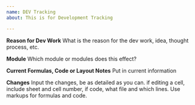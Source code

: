 ```yaml
---
name: DEV Tracking
about: This is for Development Tracking

---
```


**Reason for Dev Work**
What is the reason for the dev work, idea, thought process, etc.

**Module**
Which module or modules does this effect?

**Current Formulas, Code or Layout Notes**
Put in current information 

**Changes**
Input the changes, be as detailed as you can. if editing a cell, include sheet and cell number, if code, what file and which lines. Use markups for formulas and code.
